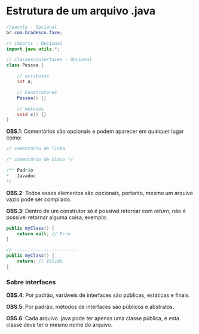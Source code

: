 # Estrutura de um arquivo .java
~~~java
//pacote - Opcional
br.com.bradesco.face;

// imports - Opcional
import java.utils.*;

// classes/interfaces - Opcional
class Pessoa {

    // atributos
    int a;

    // Construtores
    Pessoa() {}

    // métodos
    void x() {}
}
~~~
**OBS.1**: Comentários são opcionais e podem aparecer em qualquer lugar como:
~~~java
// comentário de linha

/* comentário de bloco */

/** Padrão
*   Javadoc
*/
~~~
**OBS.2**: Todos esses elementos são opcionais, portanto, mesmo um arquivo vazio pode ser compilado.

**OBS.3**: Dentro de um construtor só é possível retornar com *return*, não é possível retornar alguma coisa, exemplo: 
~~~java
public myClass() {
    return null; // Erro
}

// -----------------------
public myClass() {
    return; // Válido
}
~~~

### Sobre interfaces
**OBS.4**: Por padrão, variáveis de interfaces são públicas, estáticas e finais.

**OBS.5**: Por padrão, métodos de interfaces são públicos e abstratos.

**OBS.6**: Cada arquivo .java pode ter apenas uma classe pública, e esta classe deve ter o mesmo nome do arquivo.